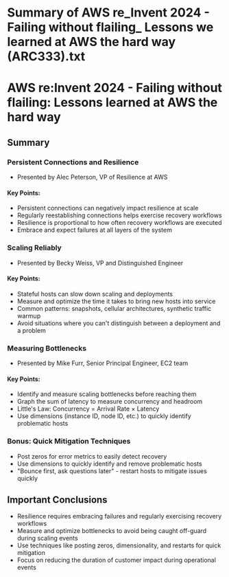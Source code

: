 # Summary of AWS re_Invent 2024 - Failing without flailing_ Lessons we learned at AWS the hard way (ARC333).txt

# AWS re:Invent 2024 - Failing without flailing: Lessons learned at AWS the hard way

## Summary

### Persistent Connections and Resilience
- Presented by Alec Peterson, VP of Resilience at AWS

#### Key Points:
- Persistent connections can negatively impact resilience at scale
- Regularly reestablishing connections helps exercise recovery workflows
- Resilience is proportional to how often recovery workflows are executed
- Embrace and expect failures at all layers of the system

### Scaling Reliably
- Presented by Becky Weiss, VP and Distinguished Engineer

#### Key Points:
- Stateful hosts can slow down scaling and deployments
- Measure and optimize the time it takes to bring new hosts into service
- Common patterns: snapshots, cellular architectures, synthetic traffic warmup
- Avoid situations where you can't distinguish between a deployment and a problem

### Measuring Bottlenecks
- Presented by Mike Furr, Senior Principal Engineer, EC2 team

#### Key Points:
- Identify and measure scaling bottlenecks before reaching them
- Graph the sum of latency to measure concurrency and headroom
- Little's Law: Concurrency = Arrival Rate × Latency
- Use dimensions (instance ID, node ID, etc.) to quickly identify problematic hosts

### Bonus: Quick Mitigation Techniques
- Post zeros for error metrics to easily detect recovery
- Use dimensions to quickly identify and remove problematic hosts
- "Bounce first, ask questions later" - restart hosts to mitigate issues quickly

## Important Conclusions
- Resilience requires embracing failures and regularly exercising recovery workflows
- Measure and optimize bottlenecks to avoid being caught off-guard during scaling events
- Use techniques like posting zeros, dimensionality, and restarts for quick mitigation
- Focus on reducing the duration of customer impact during operational events